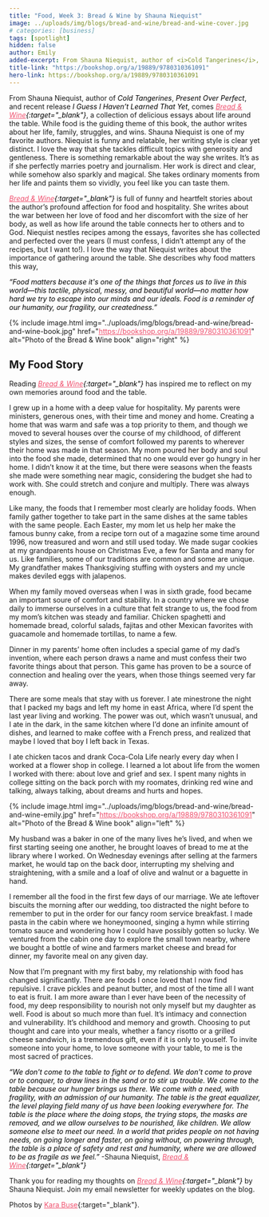 ```yaml
---
title: "Food, Week 3: Bread & Wine by Shauna Niequist"
image: ../uploads/img/blogs/bread-and-wine/bread-and-wine-cover.jpg
# categories: [business]
tags: [spotlight]
hidden: false
author: Emily
added-excerpt: From Shauna Niequist, author of <i>Cold Tangerines</i>, <i>Present Over Perfect</i>, and recent release <i>I Guess I Haven’t Learned That Yet</i>, comes <i>Bread & Wine</i>, a collection of delicious essays about life around the table. While food is the guiding theme of this book, the author writes about her life, family, struggles, and wins. Shauna Niequist is one of my favorite authors. Niequist is funny and relatable, her writing style is clear yet distinct. I love the way that she tackles difficult topics with generosity and gentleness. There is something remarkable about the way she writes. It’s as if she perfectly marries poetry and journalism. Her work is direct and clear, while somehow also sparkly and magical. She takes ordinary moments from her life and paints them so vividly, you feel like you can taste them.
title-link: "https://bookshop.org/a/19889/9780310361091"
hero-link: https://bookshop.org/a/19889/9780310361091
---
```


<style> em {color: black;} p a {color: #f0506e;}</style>

From Shauna Niequist, author of _Cold Tangerines_, _Present Over Perfect_, and recent release _I Guess I Haven’t Learned That Yet_, comes _[Bread & Wine](https://bookshop.org/a/19889/9780310361091){:target="\_blank"}_, a collection of delicious essays about life around the table. While food is the guiding theme of this book, the author writes about her life, family, struggles, and wins. Shauna Niequist is one of my favorite authors. Niequist is funny and relatable, her writing style is clear yet distinct. I love the way that she tackles difficult topics with generosity and gentleness. There is something remarkable about the way she writes. It’s as if she perfectly marries poetry and journalism. Her work is direct and clear, while somehow also sparkly and magical. She takes ordinary moments from her life and paints them so vividly, you feel like you can taste them.

_[Bread & Wine](https://bookshop.org/a/19889/9780310361091){:target="\_blank"}_ is full of funny and heartfelt stories about the author’s profound affection for food and hospitality. She writes about the war between her love of food and her discomfort with the size of her body, as well as how life around the table connects her to others and to God. Niequist nestles recipes among the essays, favorites she has collected and perfected over the years (I must confess, I didn’t attempt any of the recipes, but I want to!). I love the way that Niequist writes about the importance of gathering around the table. She describes why food matters this way,

_“Food matters because it's one of the things that forces us to live in this world—this tactile, physical, messy, and beautiful world—no matter how hard we try to escape into our minds and our ideals. Food is a reminder of our humanity, our fragility, our createdness.”_

{% include image.html img="../uploads/img/blogs/bread-and-wine/bread-and-wine-book.jpg" href="https://bookshop.org/a/19889/9780310361091" alt="Photo of the Bread & Wine book" align="right" %}

## My Food Story

Reading _[Bread & Wine](https://bookshop.org/a/19889/9780310361091){:target="\_blank"}_ has inspired me to reflect on my own memories around food and the table.

I grew up in a home with a deep value for hospitality. My parents were ministers, generous ones, with their time and money and home. Creating a home that was warm and safe was a top priority to them, and though we moved to several houses over the course of my childhood, of different styles and sizes, the sense of comfort followed my parents to wherever their home was made in that season. My mom poured her body and soul into the food she made, determined that no one would ever go hungry in her home. I didn’t know it at the time, but there were seasons when the feasts she made were something near magic, considering the budget she had to work with. She could stretch and conjure and multiply. There was always enough.

Like many, the foods that I remember most clearly are holiday foods. When family gather together to take part in the same dishes at the same tables with the same people. Each Easter, my mom let us help her make the famous bunny cake, from a recipe torn out of a magazine some time around 1996, now treasured and worn and still used today. We made sugar cookies at my grandparents house on Christmas Eve, a few for Santa and many for us. Like families, some of our traditions are common and some are unique. My grandfather makes Thanksgiving stuffing with oysters and my uncle makes deviled eggs with jalapenos.

When my family moved overseas when I was in sixth grade, food became an important soure of comfort and stability. In a country where we chose daily to immerse ourselves in a culture that felt strange to us, the food from my mom’s kitchen was steady and familiar. Chicken spaghetti and homemade bread, colorful salads, fajitas and other Mexican favorites with guacamole and homemade tortillas, to name a few.

Dinner in my parents’ home often includes a special game of my dad’s invention, where each person draws a name and must confess their two favorite things about that person. This game has proven to be a source of connection and healing over the years, when those things seemed very far away.

There are some meals that stay with us forever. I ate minestrone the night that I packed my bags and left my home in east Africa, where I’d spent the last year living and working. The power was out, which wasn’t unusual, and I ate in the dark, in the same kitchen where I’d done an infinite amount of dishes, and learned to make coffee with a French press, and realized that maybe I loved that boy I left back in Texas.

I ate chicken tacos and drank Coca-Cola Life nearly every day when I worked at a flower shop in college. I learned a lot about life from the women I worked with there: about love and grief and sex. I spent many nights in college sitting on the back porch with my roomates, drinking red wine and talking, always talking, about dreams and hurts and hopes.

{% include image.html img="../uploads/img/blogs/bread-and-wine/bread-and-wine-emily.jpg" href="https://bookshop.org/a/19889/9780310361091" alt="Photo of the Bread & Wine book" align="left" %}

My husband was a baker in one of the many lives he’s lived, and when we first starting seeing one another, he brought loaves of bread to me at the library where I worked. On Wednesday evenings after selling at the farmers market, he would tap on the back door, interrupting my shelving and straightening, with a smile and a loaf of olive and walnut or a baguette in hand.

I remember all the food in the first few days of our marriage. We ate leftover biscuits the morning after our wedding, too distracted the night before to remember to put in the order for our fancy room service breakfast. I made pasta in the cabin where we honeymooned, singing a hymn while stirring tomato sauce and wondering how I could have possibly gotten so lucky. We ventured from the cabin one day to explore the small town nearby, where we bought a bottle of wine and farmers market cheese and bread for dinner, my favorite meal on any given day.

Now that I’m pregnant with my first baby, my relationship with food has changed significantly. There are foods I once loved that I now find repulsive. I crave pickles and peanut butter, and most of the time all I want to eat is fruit. I am more aware than I ever have been of the necessity of food, my deep responsibility to nourish not only myself but my daughter as well.
Food is about so much more than fuel. It’s intimacy and connection and vulnerability. It’s childhood and memory and growth. Choosing to put thought and care into your meals, whether a fancy risotto or a grilled cheese sandwich, is a tremendous gift, even if it is only to youself. To invite someone into your home, to love someone with your table, to me is the most sacred of practices.

_“We don't come to the table to fight or to defend. We don't come to prove or to conquer, to draw lines in the sand or to stir up trouble. We come to the table because our hunger brings us there. We come with a need, with fragility, with an admission of our humanity. The table is the great equalizer, the level playing field many of us have been looking everywhere for. The table is the place where the doing stops, the trying stops, the masks are removed, and we allow ourselves to be nourished, like children. We allow someone else to meet our need. In a world that prides people on not having needs, on going longer and faster, on going without, on powering through, the table is a place of safety and rest and humanity, where we are allowed to be as fragile as we feel.”_ -Shauna Niequist, _[Bread & Wine](https://bookshop.org/a/19889/9780310361091){:target="\_blank"}_

Thank you for reading my thoughts on _[Bread & Wine](https://bookshop.org/a/19889/9780310361091){:target="\_blank"}_ by Shauna Niequist. Join my email newsletter for weekly updates on the blog.

Photos by [Kara Buse](https://wyldroots.com/){:target="\_blank"}.
